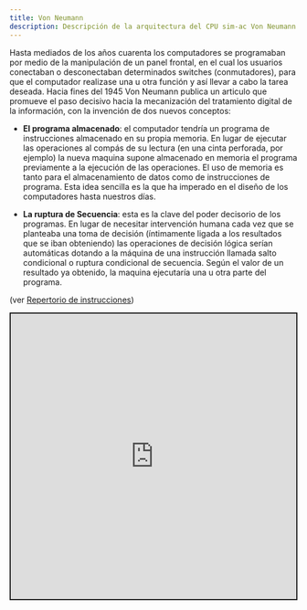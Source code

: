 ```yaml
---
title: Von Neumann
description: Descripción de la arquitectura del CPU sim-ac Von Neumann
---
```



Hasta mediados de los años cuarenta los computadores se programaban por medio de la manipulación de un panel frontal, en el cual los usuarios conectaban o desconectaban determinados switches (conmutadores), para que el computador realizase una u otra función y así llevar a cabo la tarea deseada. Hacia fines del 1945 Von Neumann publica un articulo que promueve el paso decisivo hacia la mecanización del tratamiento digital de la información, con la invención de dos nuevos conceptos:

- **El programa almacenado**: el computador tendría un programa de instrucciones almacenado en su propia memoria. En lugar de ejecutar las operaciones al compás de su lectura (en una cinta perforada, por ejemplo) la nueva maquina supone almacenado en memoria el programa previamente a la ejecución de las operaciones. El uso de memoria es tanto para el almacenamiento de datos como de instrucciones de programa. Esta idea sencilla es la que ha imperado en el diseño de los computadores hasta nuestros días.

- **La ruptura de Secuencia**: esta es la clave del poder decisorio de los programas. En lugar de necesitar intervención humana cada vez que se planteaba una toma de decisión (íntimamente ligada a los resultados que se iban obteniendo) las operaciones de decisión lógica serían automáticas dotando a la máquina de una instrucción llamada salto condicional o ruptura condicional de secuencia. Según el valor de un resultado ya obtenido, la maquina ejecutaría una u otra parte del
programa.



(ver [Repertorio de instrucciones](../parte-2-disenio-cpu/sim-ac-harvard/8-ldi/))


<iframe src="https://circuitverse.org/simulator/embed/sim-ac-von-neumann-pc-1-en-fase1?theme=default&display_title=false&clock_time=true&fullscreen=true&zoom_in_out=true" style="border-width:; border-style: solid; border-color:;" name="myiframe" id="projectPreview" scrolling="no" frameborder="1" marginheight="0px" marginwidth="0px" height="500" width="500" allowFullScreen></iframe>
